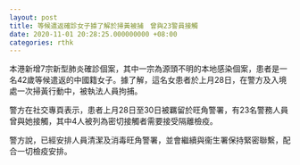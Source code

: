```yaml
---
layout: post
title: 等候遣返確診女子據了解於掃黃被捕　曾與23警員接觸
date: 2020-11-01 20:28:25.000000000 +08:00
categories: rthk
---
```


本港新增7宗新型肺炎確診個案，其中一宗為源頭不明的本地感染個案，患者是一名42歲等候遣返的中國籍女子。據了解，這名女患者於上月28日，在警方及入境處一次掃黃行動中，被執法人員拘捕。

警方在社交專頁表示，患者上月28日至30日被羈留於旺角警署，有23名警務人員曾與她接觸，其中4人被列為密切接觸者需要接受隔離檢疫。

警方說，已經安排人員清潔及消毒旺角警署，並會繼續與衞生署保持緊密聯繫，配合一切檢疫安排。
